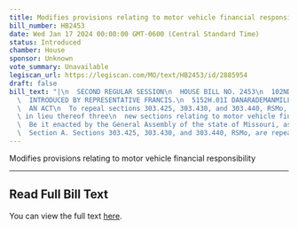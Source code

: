 ```yaml
---
title: Modifies provisions relating to motor vehicle financial responsibility
bill_number: HB2453
date: Wed Jan 17 2024 00:00:00 GMT-0600 (Central Standard Time)
status: Introduced
chamber: House
sponsor: Unknown
vote_summary: Unavailable
legiscan_url: https://legiscan.com/MO/text/HB2453/id/2885954
draft: false
bill_text: "|\n  SECOND REGULAR SESSION\n  HOUSE BILL NO. 2453\n  102ND GENERAL ASSEMBLY\n\
  \  INTRODUCED BY REPRESENTATIVE FRANCIS.\n  5152H.01I DANARADEMANMILLER,ChiefClerk\n\
  \  AN ACT\n  To repeal sections 303.425, 303.430, and 303.440, RSMo, and to enact\
  \ in lieu thereof three\n  new sections relating to motor vehicle financial responsibility.\n\
  \  Be it enacted by the General Assembly of the state of Missouri, as follows:\n\
  \  Section A. Sections 303.425, 303.430, and 303.440, RSMo, are repealed and three"
---
```

Modifies provisions relating to motor vehicle financial responsibility

---

## Read Full Bill Text

You can view the full text [here](https://legiscan.com/MO/text/HB2453/id/2885954).
